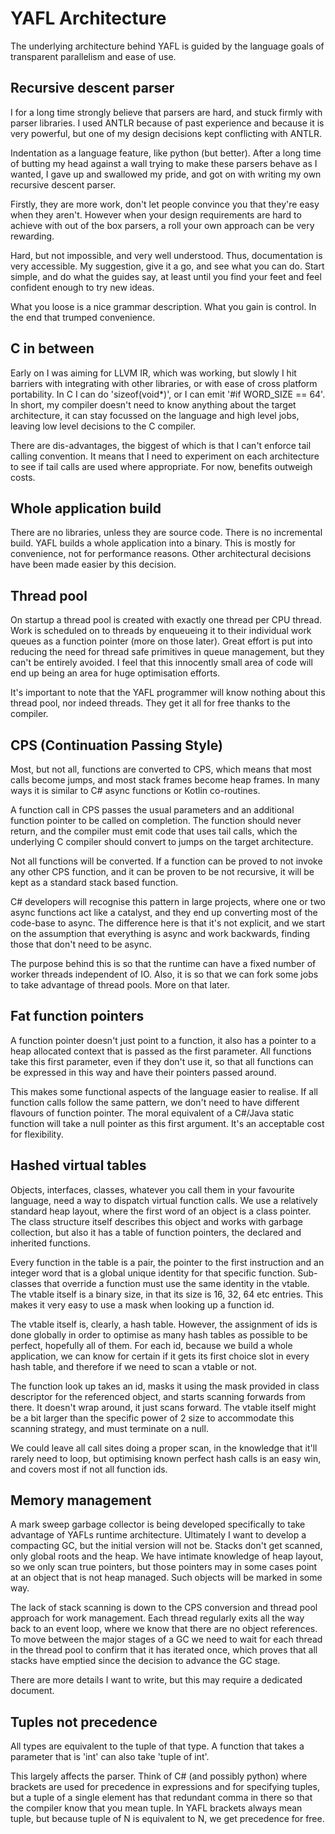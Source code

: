 YAFL Architecture
=================

The underlying architecture behind YAFL is guided by the language goals of transparent parallelism and ease of use.

Recursive descent parser
------------------------

I for a long time strongly believe that parsers are hard, and stuck firmly with parser libraries. I used ANTLR because of past experience and because it is very powerful, but one of my design decisions kept conflicting with ANTLR.

Indentation as a language feature, like python (but better). After a long time of butting my head against a wall trying to make these parsers behave as I wanted, I gave up and swallowed my pride, and got on with writing my own recursive descent parser.

Firstly, they are more work, don't let people convince you that they're easy when they aren't. However when your design requirements are hard to achieve with out of the box parsers, a roll your own approach can be very rewarding.

Hard, but not impossible, and very well understood. Thus, documentation is very accessible. My suggestion, give it a go, and see what you can do. Start simple, and do what the guides say, at least until you find your feet and feel confident enough to try new ideas.

What you loose is a nice grammar description. What you gain is control. In the end that trumped convenience.

C in between
------------

Early on I was aiming for LLVM IR, which was working, but slowly I hit barriers with integrating with other libraries, or with ease of cross platform portability. In C I can do 'sizeof(void*)', or I can emit '#if WORD_SIZE == 64'. In short, my compiler doesn't need to know anything about the target architecture, it can stay focussed on the language and high level jobs, leaving low level decisions to the C compiler.

There are dis-advantages, the biggest of which is that I can't enforce tail calling convention. It means that I need to experiment on each architecture to see if tail calls are used where appropriate. For now, benefits outweigh costs.

Whole application build
-----------------------

There are no libraries, unless they are source code. There is no incremental build. YAFL builds a whole application into a binary. This is mostly for convenience, not for performance reasons. Other architectural decisions have been made easier by this decision.

Thread pool
-----------

On startup a thread pool is created with exactly one thread per CPU thread. Work is scheduled on to threads by enqueueing it to their individual work queues as a function pointer (more on those later). Great effort is put into reducing the need for thread safe primitives in queue management, but they can't be entirely avoided. I feel that this innocently small area of code will end up being an area for huge optimisation efforts.

It's important to note that the YAFL programmer will know nothing about this thread pool, nor indeed threads. They get it all for free thanks to the compiler.

CPS (Continuation Passing Style)
--------------------------------

Most, but not all, functions are converted to CPS, which means that most calls become jumps, and most stack frames become heap frames. In many ways it is similar to C# async functions or Kotlin co-routines.

A function call in CPS passes the usual parameters and an additional function pointer to be called on completion. The function should never return, and the compiler must emit code that uses tail calls, which the underlying C compiler should convert to jumps on the target architecture.

Not all functions will be converted. If a function can be proved to not invoke any other CPS function, and it can be proven to be not recursive, it will be kept as a standard stack based function.

C# developers will recognise this pattern in large projects, where one or two async functions act like a catalyst, and they end up converting most of the code-base to async. The difference here is that it's not explicit, and we start on the assumption that everything is async and work backwards, finding those that don't need to be async.

The purpose behind this is so that the runtime can have a fixed number of worker threads independent of IO. Also, it is so that we can fork some jobs to take advantage of thread pools. More on that later.

Fat function pointers
---------------------

A function pointer doesn't just point to a function, it also has a pointer to a heap allocated context that is passed as the first parameter. All functions take this first parameter, even if they don't use it, so that all functions can be expressed in this way and have their pointers passed around.

This makes some functional aspects of the language easier to realise. If all function calls follow the same pattern, we don't need to have different flavours of function pointer. The moral equivalent of a C#/Java static function will take a null pointer as this first argument. It's an acceptable cost for flexibility.

Hashed virtual tables
---------------------

Objects, interfaces, classes, whatever you call them in your favourite language, need a way to dispatch virtual function calls. We use a relatively standard heap layout, where the first word of an object is a class pointer. The class structure itself describes this object and works with garbage collection, but also it has a table of function pointers, the declared and inherited functions.

Every function in the table is a pair, the pointer to the first instruction and an integer word that is a global unique identity for that specific function. Sub-classes that override a function must use the same identity in the vtable. The vtable itself is a binary size, in that its size is 16, 32, 64 etc entries. This makes it very easy to use a mask when looking up a function id.

The vtable itself is, clearly, a hash table. However, the assignment of ids is done globally in order to optimise as many hash tables as possible to be perfect, hopefully all of them. For each id, because we build a whole application, we can know for certain if it gets its first choice slot in every hash table, and therefore if we need to scan a vtable or not.

The function look up takes an id, masks it using the mask provided in class descriptor for the referenced object, and starts scanning forwards from there. It doesn't wrap around, it just scans forward. The vtable itself might be a bit larger than the specific power of 2 size to accommodate this scanning strategy, and must terminate on a null.

We could leave all call sites doing a proper scan, in the knowledge that it'll rarely need to loop, but optimising known perfect hash calls is an easy win, and covers most if not all function ids.

Memory management
-----------------

A mark sweep garbage collector is being developed specifically to take advantage of YAFLs runtime architecture. Ultimately I want to develop a compacting GC, but the initial version will not be. Stacks don't get scanned, only global roots and the heap. We have intimate knowledge of heap layout, so we only scan true pointers, but those pointers may in some cases point at an object that is not heap managed. Such objects will be marked in some way.

The lack of stack scanning is down to the CPS conversion and thread pool approach for work management. Each thread regularly exits all the way back to an event loop, where we know that there are no object references. To move between the major stages of a GC we need to wait for each thread in the thread pool to confirm that it has iterated once, which proves that all stacks have emptied since the decision to advance the GC stage.

There are more details I want to write, but this may require a dedicated document.

Tuples not precedence
---------------------

All types are equivalent to the tuple of that type. A function that takes a parameter that is 'int' can also take 'tuple of int'.

This largely affects the parser. Think of C# (and possibly python) where brackets are used for precedence in expressions and for specifying tuples, but a tuple of a single element has that redundant comma in there so that the compiler know that you mean tuple. In YAFL brackets always mean tuple, but because tuple of N is equivalent to N, we get precedence for free.



